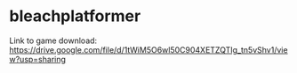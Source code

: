 # bleachplatformer
Link to game download: https://drive.google.com/file/d/1tWiM5O6wl50C904XETZQTIg_tn5vShv1/view?usp=sharing
